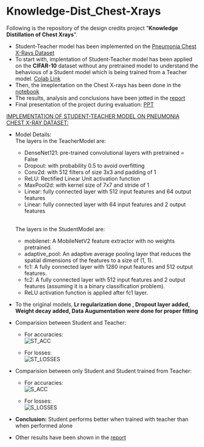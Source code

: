 # Knowledge-Dist_Chest-Xrays
Following is the repository of the design credits project "**Knowledge Distillation of Chest Xrays**".
* Student-Teacher model has been implemented on the [Pneumonia Chest X-Rays Dataset](https://www.kaggle.com/datasets/paultimothymooney/chest-xray-pneumonia)
* To start with, implentation of Student-Teacher model has been applied on the **CIFAR-10** dataset without any pretrained model to understand the behavious of a Student model which is being trained from a Teacher model. [Colab Link](https://github.com/vedasam-ch15/Knowledge-Dist_Chest-Xrays/blob/main/Knowledge_dist_CIFAR10.ipynb)
* Then, the imeplentation on the Chest X-rays has been done in the [notebook](https://github.com/vedasam-ch15/Knowledge-Dist_Chest-Xrays/blob/main/Knowledge_dist_ChestXrays.ipynb)
* The results, analysis and conclusions have been jotted in the [report](https://github.com/vedasam-ch15/Knowledge-Dist_Chest-Xrays/blob/main/DC_Final_Report.pdf)
* Final presentation of the project during evaluation: [PPT](https://github.com/vedasam-ch15/Knowledge-Dist_Chest-Xrays/blob/main/Project%20Summary.pdf)

<u>IMPLEMENTATION OF STUDENT-TEACHER MODEL ON PNEUMONIA CHEST X-RAY DATASET: </u>
* Model Details:<br>
  The layers in the TeacherModel are:
    * DenseNet121: pre-trained convolutional layers with pretrained = False <br>
    * Dropout: with probability 0.5 to avoid overfitting<br>
    * Conv2d: with 512 filters of size 3x3 and padding of 1<br>
    * ReLU: Rectified Linear Unit activation function<br>
    * MaxPool2d: with kernel size of 7x7 and stride of 1<br>
    * Linear: fully connected layer with 512 input features and 64 output features<br>
    * Linear: fully connected layer with 64 input features and 2 output features<br>
    <br>
    
  The layers in the StudentModel are:<br>
    * mobilenet: A MobileNetV2 feature extractor with no weights pretrained.<br>
    * adaptive_pool: An adaptive average pooling layer that reduces the spatial dimensions of the features to a size of (1, 1).<br>
    * fc1: A fully connected layer with 1280 input features and 512 output features.<br>
    * fc2: A fully connected layer with 512 input features and 2 output features (assuming it is a binary classification problem).<br>
    * ReLU activation function is applied after fc1 layer.<br>
  
* To the original models, **Lr regularization done , Dropout layer added, Weight decay added, Data Augumentation were done for proper fitting**
* Comparision between Student and Teacher:<br>
  - For accuracies:<br>
  ![ST_ACC](https://github.com/vedasam-ch15/Knowledge-Dist_Chest-Xrays/assets/106541321/417941e7-ce1b-4d64-83f4-1238379bae08)

  - For losses:<br>
  ![ST_LOSSES](https://github.com/vedasam-ch15/Knowledge-Dist_Chest-Xrays/assets/106541321/871b3240-4aac-4c86-add0-29f236036e40)

* Comparision between only Student and Student trained from Teacher:<br>
  - For accuracies:<br>
  ![S_ACC](https://github.com/vedasam-ch15/Knowledge-Dist_Chest-Xrays/assets/106541321/bf25461f-0fa7-421f-8709-6ae4ff7f5306)

  - For losses:<br>
  ![S_LOSSES](https://github.com/vedasam-ch15/Knowledge-Dist_Chest-Xrays/assets/106541321/907756d4-354c-4d5c-a107-f5e63f4e29a5)
  
 * **Conclusion:** Student performs better when trained with teacher than when performed alone
 * Other results have been shown in the [report](https://github.com/vedasam-ch15/Knowledge-Dist_Chest-Xrays/blob/main/DC_Final_Report.pdf)

  
 

